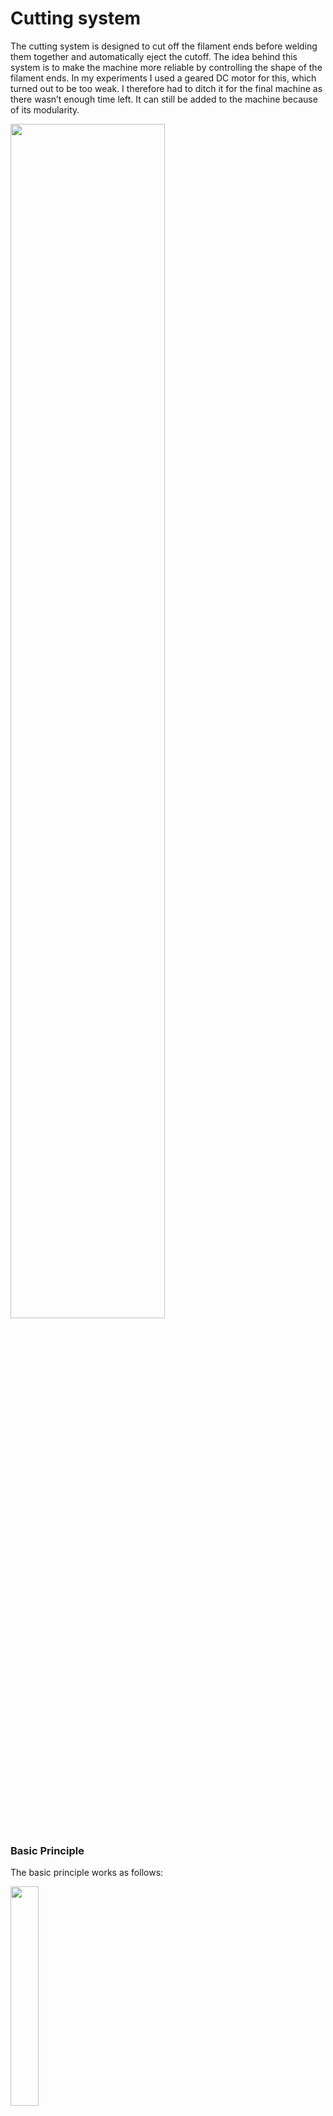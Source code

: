 # Cutting system


The cutting system is designed to cut off the filament ends before welding them together and automatically eject the cutoff. The idea behind this system is to make the machine more reliable by controlling the shape of the filament ends. In my experiments I used a geared DC motor for this, which turned out to be too weak. I therefore had to ditch it for the final machine as there wasn’t enough time left. It can still be added to the machine because of its modularity.

<img src="https://github.com/Pierro55/REuse-Automatic-Filament-Welding-Machine/blob/main/Cutting%20System/Images/Bill%20of%20materials.PNG" width=70% height=70%>


### Basic Principle
The basic principle works as follows:

<img src="https://github.com/Pierro55/REuse-Automatic-Filament-Welding-Machine/blob/main/Cutting%20System/Images/Cutting%20system%20basic%20principle.png" width=30% height=30%>

The purple gear is connected to the motor. This gear moves the left brown arm through a rag pinion mechanism down and the right one up (and vice versa if the motor rotates the other direction). Both arms have a wedge (wig in Dutch) mounted in the middle. As the arms move closer to each other the wedge cuts off filament which sits in the hole between the two arms.
The automatic ejection happens on the outside of the cutting system. As the motor moves the mechanism, a second mechanism, which is directly coupled with the motor shaft, moves two outputs. One is for the cutoff and the second one is for the to be welded filament. 

<img src="https://github.com/Pierro55/REuse-Automatic-Filament-Welding-Machine/blob/main/Cutting%20System/Images/Cutting%20automation%20principle.png" width=70% height=70%>


Some rl photos

<img src="https://github.com/Pierro55/REuse-Automatic-Filament-Welding-Machine/blob/main/Cutting%20System/Images/IMG_20200524_174547.jpg" width=40% height=40%>
<img src="https://github.com/Pierro55/REuse-Automatic-Filament-Welding-Machine/blob/main/Cutting%20System/Images/IMG_20200526_140141.jpg" width=40% height=40%>
